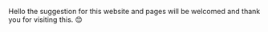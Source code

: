 Hello the suggestion for this website and pages will be welcomed and thank you for visiting this. 😊
